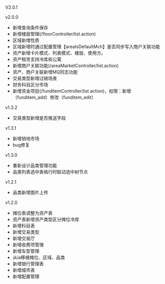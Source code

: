 V2.0.1

v2.0.0
* 新增查询条件保存
* 新增楼层管理(/floorController/list.action)
* 区域新增性质
* 区域新增时通过配置管理【areaIsDefaultMch】是否同步写入商户关联功能
* 资产新增卡片模式、列表模式、楼层、使用方。
* 资产租赁支持冷库和公寓
* 新增商户关联功能(/areaMarketController/list.action)
* 资产、商户关联新增MQ同志功能
* 交易类型新增过磅场景
* 财务科目区分市场
* 新增资金项目(/funditemController/list.action)，权限：新增（funditem_add）修改（funditem_edit）

v1.3.2
* 交易类型新增是否推送字段

v1.3.1
* 新增销地市场
* bug修复

v1.3.0
* 重新设计品类管理功能
* 品类列表选中表格行时联动选中树节点

v1.2.1
* 品类新增图片上传

v1.2.0
* 摊位表调整为资产表
* 资产表新增资产类型区分摊位冷库
* 新增科目表
* 新增交易类型
* 新增交易厅
* 新增收费项管理
* 新增车型管理
* 从ia移植摊位、区域、品类
* 新增银行管理表
* 新增城市表
* 新增配置管理